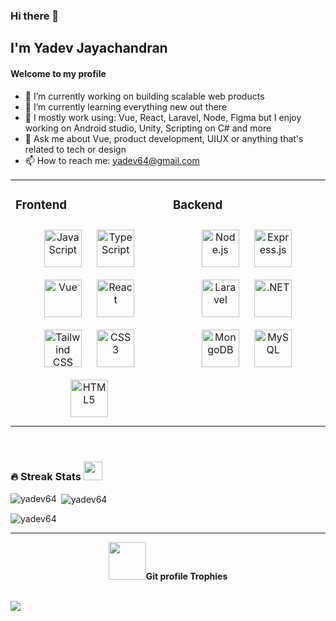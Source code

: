 ### Hi there 👋

## I'm Yadev Jayachandran

#### Welcome to my profile

<!--
**yadev64/yadev64** is a ✨ _special_ ✨ repository because its `README.md` (this file) appears on your GitHub profile.

Here are some ideas to get you started:
-->

- 🔭 I’m currently working on building scalable web products
- 🌱 I’m currently learning everything new out there
- 🧰 I mostly work using: Vue, React, Laravel, Node, Figma but I enjoy working on Android studio, Unity, Scripting on C# and more
- 💬 Ask me about Vue, product development, UIUX or anything that's related to tech or design
- 📫 How to reach me: yadev64@gmail.com

<table><tr><td valign="top" width="50%">

### Frontend

<div align="center">  
<a href="https://www.javascript.com/" target="_blank"><img style="margin: 10px" src="https://profilinator.rishav.dev/skills-assets/javascript-original.svg" alt="JavaScript" height="60" /></a>  
<a href="https://www.typescriptlang.org/" target="_blank"><img style="margin: 10px" src="https://profilinator.rishav.dev/skills-assets/typescript-original.svg" alt="TypeScript" height="60" /></a>  
<a href="https://vuejs.org/" target="_blank"><img style="margin: 10px" src="https://profilinator.rishav.dev/skills-assets/vuejs-original-wordmark.svg" alt="Vue" height="60" /></a>
<a href="https://reactjs.org/" target="_blank"><img style="margin: 10px" src="https://profilinator.rishav.dev/skills-assets/react-original-wordmark.svg" alt="React" height="60" /></a> 
<a href="https://www.tailwindcss.com/" target="_blank"><img style="margin: 10px" src="https://profilinator.rishav.dev/skills-assets/tailwindcss.svg" alt="Tailwind CSS" height="60" /></a>  
<a href="https://www.w3schools.com/css/" target="_blank"><img style="margin: 10px" src="https://profilinator.rishav.dev/skills-assets/css3-original-wordmark.svg" alt="CSS3" height="60" /></a>  
<a href="https://en.wikipedia.org/wiki/HTML5" target="_blank"><img style="margin: 10px" src="https://profilinator.rishav.dev/skills-assets/html5-original-wordmark.svg" alt="HTML5" height="60" /></a>  
<!-- <a href="https://sass-lang.com/" target="_blank"><img style="margin: 10px" src="https://profilinator.rishav.dev/skills-assets/sass-original.svg" alt="Sass" height="60" /></a>   -->

</div>

</td><td valign="top" width="50%">

### Backend

<div align="center">  
<a href="https://nodejs.org/" target="_blank"><img style="margin: 10px" src="https://user-images.githubusercontent.com/96580571/226129855-05044b76-a35f-4476-b8ae-64b85b808794.png" alt="Node.js" height="60" /></a>
<a href="https://expressjs.com/" target="_blank"><img style="margin: 10px" src="https://user-images.githubusercontent.com/96580571/226129583-1a23b263-f3f6-440b-baba-b02a837358da.png" alt="Express.js" height="60" /></a>
<a href="https://laravel.com/" target="_blank"><img style="margin: 10px" src="https://upload.wikimedia.org/wikipedia/commons/thumb/9/9a/Laravel.svg/1200px-Laravel.svg.png" alt="Laravel" height="60" /></a>
<a href="https://dotnet.microsoft.com/en-us/" target="_blank"><img style="margin: 10px" src="https://upload.wikimedia.org/wikipedia/commons/thumb/7/7d/Microsoft_.NET_logo.svg/1024px-Microsoft_.NET_logo.svg.png" alt=".NET" height="60" /></a>
<a href="https://www.mongodb.com/" target="_blank"><img style="margin: 10px" src="https://profilinator.rishav.dev/skills-assets/mongodb-original-wordmark.svg" alt="MongoDB" height="60" /></a>
<a href="https://www.mysql.com/" target="_blank"><img style="margin: 10px" src="https://upload.wikimedia.org/wikipedia/labs/8/8e/Mysql_logo.png" alt="MySQL" height="60" /></a>
</div>

</td></tr></table>
<br/>

### 🔥 Streak Stats <img src="https://media.giphy.com/media/iY8CRBdQXODJSCERIr/giphy.gif" width="30px">&nbsp;

<p><img align="left" src="https://github-readme-stats.vercel.app/api/top-langs?username=yadev64&show_icons=true&locale=en&layout=compact" alt="yadev64" /></p>

<p>&nbsp;<img align="center" src="https://github-readme-stats.vercel.app/api?username=yadev64&show_icons=true&locale=en" alt="yadev64" /></p>

<p><img align="center" src="https://github-readme-streak-stats.herokuapp.com/?user=yadev64&" alt="yadev64" /></p>
<hr>

<p align="center"><img src="https://media.giphy.com/media/QaMcXSekUWx7aogAUr/giphy.gif" width="60" /><b>Git profile Trophies</b></h4></p><br>
<img src="https://github-profile-trophy.vercel.app/?username=yadev64&theme=gruvbox" />
